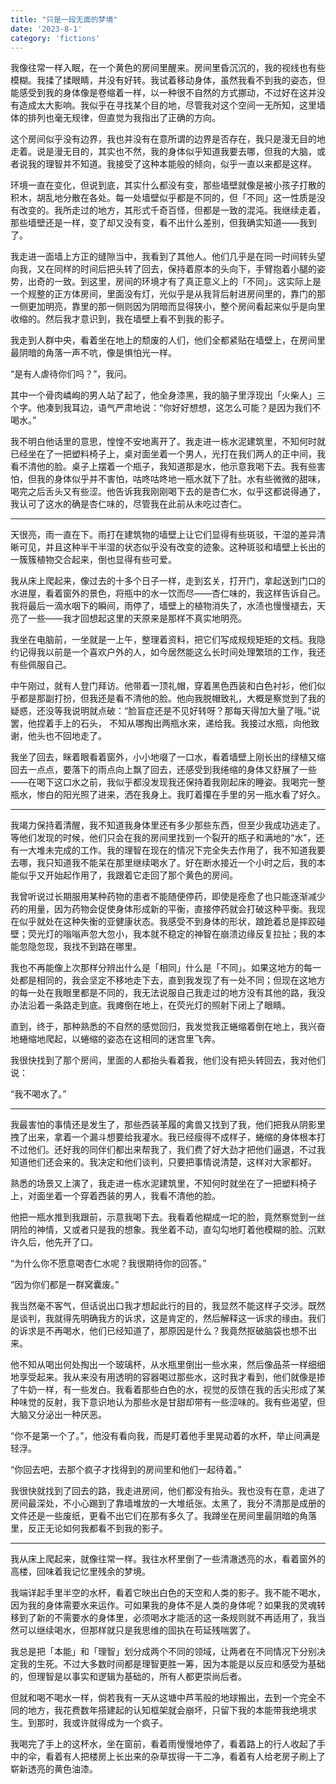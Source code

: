 ```yaml
---
title: "只是一段无面的梦境"
date: '2023-8-1'
category: 'fictions'
---
```


我像往常一样入眠，在一个黄色的房间里醒来。房间里昏沉沉的，我的视线也有些模糊。我揉了揉眼睛，并没有好转。我试着移动身体，虽然我看不到我的姿态，但能感受到我的身体像是卷缩着一样，以一种很不自然的方式挪动，不过好在这并没有造成太大影响。我似乎在寻找某个目的地，尽管我对这个空间一无所知，这里墙体的排列也毫无规律，但直觉为我指出了正确的方向。

这个房间似乎没有边界，我也并没有在意所谓的边界是否存在，我只是漫无目的地走着。说是漫无目的，其实也不然，我的身体似乎知道我要去哪，但我的大脑，或者说我的理智并不知道。我接受了这种本能般的倾向，似乎一直以来都是这样。

环境一直在变化，但说到底，其实什么都没有变，那些墙壁就像是被小孩子打散的积木，胡乱地分散在各处。每一处墙壁似乎都是不同的，但「不同」这一性质是没有改变的。我所走过的地方，其形式千奇百怪，但都是一致的混沌。我继续走着，那些墙壁还是一样，变了却又没有变，看不出什么差别，但我确实知道——我到了。

我走进一面墙上方正的缝隙当中，我看到了其他人。他们几乎是在同一时间转头望向我，又在同样的时间后把头转了回去，保持着原本的头向下，手臂抱着小腿的姿势，出奇的一致。到这里，房间的环境才有了真正意义上的「不同」。这实际上是一个规整的正方体房间，里面没有灯，光似乎是从我背后射进房间里的，靠门的那一侧更加明亮，靠里的那一侧则因为阴暗而显得狭小，整个房间看起来似乎是向里收缩的。然后我才意识到，我在墙壁上看不到我的影子。

我走到人群中央，看着坐在地上的颓废的人们，他们全都紧贴在墙壁上，在房间里最阴暗的角落一声不吭，像是惧怕光一样。

“是有人虐待你们吗？”，我问。

其中一个骨肉嶙峋的男人站了起了，他全身漆黑，我的脑子里浮现出「火柴人」三个字。他凑到我耳边，语气严肃地说：“你好好想想，这怎么可能？是因为我们不喝水。”

我不明白他话里的意思，惶惶不安地离开了。我走进一栋水泥建筑里，不知何时就已经坐在了一把塑料椅子上，桌对面坐着一个男人，光打在我们两人的正中间，我看不清他的脸。桌子上摆着一个瓶子，我知道那是水，他示意我喝下去。我有些害怕，但我的身体似乎并不害怕，咕咚咕咚地一瓶水就下了肚。水有些微微的甜味，喝完之后舌头又有些涩。他告诉我我刚刚喝下去的是杏仁水，似乎这都说得通了，我认可了这水的确是杏仁味的，尽管我在此前从未吃过杏仁。

----

天很亮，雨一直在下。雨打在建筑物的墙壁上让它们显得有些斑驳，干湿的差异清晰可见，并且这种半干半湿的状态似乎没有改变的迹象。这种斑驳和墙壁上长出的一簇簇植物交合起来，倒也显得有些可爱。

我从床上爬起来，像过去的十多个日子一样，走到玄关，打开门，拿起送到门口的水进屋，看着窗外的景色，将瓶中的水一饮而尽——杏仁味的，我这样告诉自己。我将最后一滴水咽下的瞬间，雨停了，墙壁上的植物消失了，水渍也慢慢褪去，天亮了一些——我才回想起这里的天原来是那样不真实地明亮。

我坐在电脑前，一坐就是一上午，整理着资料，把它们写成规规矩矩的文档。我隐约记得我以前是一个喜欢户外的人，如今居然能这么长时间处理繁琐的工作，我还有些佩服自己。

中午刚过，就有人登门拜访。他带着一顶礼帽，穿着黑色西装和白色衬衫，他们似乎都是那副打扮，但我还是看不清他的脸。他向我脱帽致礼，大概是察觉到了我的疑惑，还没等我说明就点破：“脸盲症还是不见好转呀？那每天得加大量了哦。”说罢，他捏着手上的石头， 不知从哪掏出两瓶水来，递给我。我接过水瓶，向他致谢，他头也不回地走了。

我坐了回去，眯着眼看着窗外，小小地啜了一口水，看着墙壁上刚长出的绿植又缩回去一点点，要落下的雨点向上飘了回去，还感受到我绻缩的身体又舒展了一些——在喝下这口水之前，我似乎都没发现我还保持着我刚起床的睡姿。我喝完一整瓶水，惨白的阳光照了进来，洒在我身上。我盯着攥在手里的另一瓶水看了好久。

----

我竭力保持着清醒，我不知道我身体里还有多少那些东西，但至少我成功逃走了。等他们发现的时候，他们只会在我的房间里找到一个裂开的瓶子和满地的“水”，还有一大堆未完成的工作。我的理智在现在的情况下完全失去作用了，我不知道我要去哪，我只知道我不能呆在那里继续喝水了。好在断水接近一个小时之后，我的本能似乎又开始起作用了，我跟着它走回了那个黄色的房间。

我曾听说过长期服用某种药物的患者不能随便停药，即使是痊愈了也只能逐渐减少药的用量，因为药物会促使身体形成新的平衡，直接停药就会打破这种平衡。我现在似乎就处在这种失衡的亚健康状态。我感受不到身体的形状，踉跄着总是摔跤碰壁；荧光灯的嗡嗡声忽大忽小，我本就不稳定的神智在崩溃边缘反复拉扯；我的本能忽隐忽现，我找不到路在哪里。

我也不再能像上次那样分辨出什么是「相同」什么是「不同」。如果这地方的每一处都是相同的，我会坚定不移地走下去，直到我发现了有一处不同；但现在这地方的每一处在我眼里都是不同的，我无法说服自己我走过的地方没有其他的路，我没办法沿着一条路走到底。我瘫倒在地上，在荧光灯的照射下闭上了眼睛。

直到，终于，那种熟悉的不自然的感觉回归，我发觉我正蜷缩着倒在地上，我兴奋地蜷缩地爬起，以蜷缩的姿态在这相同的迷宫里飞奔。

我很快找到了那个房间，里面的人都抬头看着我，他们没有把头转回去，我对他们说：

“我不喝水了。”

----

我最害怕的事情还是发生了，那些西装革履的禽兽又找到了我，他们把我从阴影里拽了出来，拿着一个漏斗想要给我灌水。我已经瘦得不成样子，蜷缩的身体根本打不过他们。还好我的同伴们都出来帮我了，我们费了好大劲才把他们逼退，不过我知道他们还会来的。我决定和他们谈判，只要把事情说清楚，这样对大家都好。

熟悉的场景又上演了，我走进一栋水泥建筑里，不知何时就坐在了一把塑料椅子上，对面坐着一个穿着西装的男人，我看不清他的脸。

他把一瓶水推到我跟前，示意我喝下去。我看着他糊成一坨的脸，竟然察觉到一丝阴险的神情，又或者只是我的想象。我坐着不动，直勾勾地盯着他模糊的脸。沉默许久后，他先开了口。

“为什么你不愿意喝杏仁水呢？我很期待你的回答。”

“因为你们都是一群窝囊废。”

我当然毫不客气，但话说出口我才想起此行的目的，我显然不能这样子交涉。既然是谈判，我就得先明确我方的诉求，这是肯定的，然后解释这一诉求的缘由。我们的诉求是不再喝水，他们已经知道了，那原因是什么？我竟然抠破脑袋也想不出来。

他不知从喝出何处掏出一个玻璃杯，从水瓶里倒出一些水来，然后像品茶一样细细地享受起来。我从来没有用透明的容器喝过那些水，这时我才看到，他们就像是掺了牛奶一样，有一些发白。我看着那些白色的水，视觉的反馈在我的舌尖形成了某种味觉的反射，我下意识地认为那些水是甘甜却带有一些涩味的。我有些渴望，但大脑又分泌出一种厌恶。

“你不是第一个了。”，他没有看向我，而是盯着他手里晃动着的水杯，举止间满是轻浮。

“你回去吧，去那个疯子才找得到的房间里和他们一起待着。”

我很快就找到了回去的路，我走进房间，他们都没有抬头。我也没有在意，走进了房间最深处，不小心踢到了靠墙堆放的一大堆纸张。太黑了，我分不清那是成册的文件还是一些废纸，更看不出它们在那有多久了。我蹲坐在房间里最阴暗的角落里，反正无论如何我都看不到我的影子。

----

我从床上爬起来，就像往常一样。我往水杯里倒了一些清澈透亮的水，看着窗外的高楼，回味着我记忆里残余的梦境。

我端详起手里半空的水杯，看着它映出白色的天空和人类的影子。我不能不喝水，因为我的身体需要水来运作。可如果我的身体不是人类的身体呢？如果我的灵魂转移到了新的不需要水的身体里，必须喝水才能活的这一条规则就不再适用了，我当然可以继续喝水，但那样就只是我思维的固执在苟延残喘罢了。

我总是把「本能」和「理智」划分成两个不同的领域，让两者在不同情况下分别决定我的生死。不过大多数时间都是理智更胜一筹，因为本能是以反应和感受为基础的，但理智是以事实和逻辑为基础的，所有人都更崇尚后者。

但就和喝不喝水一样，倘若我有一天从这塘中芦苇般的地球搬出，去到一个完全不同的地方，我花费数年搭建起的认知框架就会崩坏，只留下我的本能带我绝境求生。到那时，我或许就得成为一个疯子。

我喝完了手上的这杯水，坐在窗前，看着雨慢慢地停了，看着路上的行人收起了手中的伞，看着有人把楼房上长出来的杂草拔得一干二净，看着有人给老房子刷上了崭新透亮的黄色油漆。